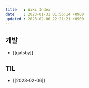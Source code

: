 ```yaml
---
title   : Wiki Index
date    : 2023-01-31 01:56:14 +0900
updated : 2023-02-06 22:21:21 +0900
---
```


## 개발
  * [[gatsby]]

## TIL
  * [[2023-02-06]]
